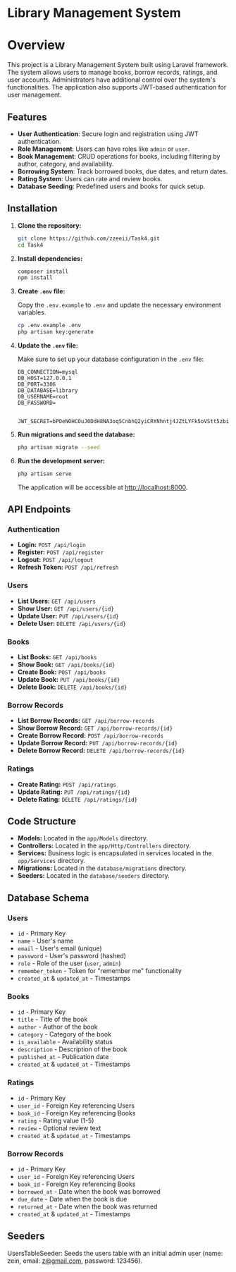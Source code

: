 
# Library Management System

# Overview
This project is a Library Management System built using Laravel framework. The system allows users to manage books, borrow records, ratings, and user accounts. Administrators have additional control over the system's functionalities. The application also supports JWT-based authentication for user management.

## Features

- **User Authentication**: Secure login and registration using JWT authentication.
- **Role Management**: Users can have roles like `admin` or `user`.
- **Book Management**: CRUD operations for books, including filtering by author, category, and availability.
- **Borrowing System**: Track borrowed books, due dates, and return dates.
- **Rating System**: Users can rate and review books.
- **Database Seeding**: Predefined users and books for quick setup.

## Installation

1. **Clone the repository:**

    ```bash
    git clone https://github.com/zzeeii/Task4.git
    cd Task4
    ```

2. **Install dependencies:**

    ```bash
    composer install
    npm install
    ```

3. **Create `.env` file:**

    Copy the `.env.example` to `.env` and update the necessary environment variables.

    ```bash
    cp .env.example .env
    php artisan key:generate
    ```

4. **Update the `.env` file:**

    Make sure to set up your database configuration in the `.env` file:

    ```env
    DB_CONNECTION=mysql
    DB_HOST=127.0.0.1
    DB_PORT=3306
    DB_DATABASE=library
    DB_USERNAME=root
    DB_PASSWORD=

    
    JWT_SECRET=bPOeNOHCOuJ0DdH8NA3oq5CnbhQ2yiCRYNhntj4JZtLYFk5oVStt5zbiDXY6bSYS
    ```

5. **Run migrations and seed the database:**

    ```bash
    php artisan migrate --seed
    ```

6. **Run the development server:**

    ```bash
    php artisan serve
    ```

    The application will be accessible at [http://localhost:8000](http://localhost:8000).

## API Endpoints

### Authentication

- **Login:** `POST /api/login`
- **Register:** `POST /api/register`
- **Logout:** `POST /api/logout`
- **Refresh Token:** `POST /api/refresh`

### Users

- **List Users:** `GET /api/users`
- **Show User:** `GET /api/users/{id}`
- **Update User:** `PUT /api/users/{id}`
- **Delete User:** `DELETE /api/users/{id}`

### Books

- **List Books:** `GET /api/books`
- **Show Book:** `GET /api/books/{id}`
- **Create Book:** `POST /api/books`
- **Update Book:** `PUT /api/books/{id}`
- **Delete Book:** `DELETE /api/books/{id}`

### Borrow Records

- **List Borrow Records:** `GET /api/borrow-records`
- **Show Borrow Record:** `GET /api/borrow-records/{id}`
- **Create Borrow Record:** `POST /api/borrow-records`
- **Update Borrow Record:** `PUT /api/borrow-records/{id}`
- **Delete Borrow Record:** `DELETE /api/borrow-records/{id}`

### Ratings

- **Create Rating:** `POST /api/ratings`
- **Update Rating:** `PUT /api/ratings/{id}`
- **Delete Rating:** `DELETE /api/ratings/{id}`

## Code Structure

- **Models:** Located in the `app/Models` directory.
- **Controllers:** Located in the `app/Http/Controllers` directory.
- **Services:** Business logic is encapsulated in services located in the `app/Services` directory.
- **Migrations:** Located in the `database/migrations` directory.
- **Seeders:** Located in the `database/seeders` directory.

## Database Schema

### Users

- `id` - Primary Key
- `name` - User's name
- `email` - User's email (unique)
- `password` - User's password (hashed)
- `role` - Role of the user (`user`, `admin`)
- `remember_token` - Token for "remember me" functionality
- `created_at` & `updated_at` - Timestamps

### Books

- `id` - Primary Key
- `title` - Title of the book
- `author` - Author of the book
- `category` - Category of the book
- `is_available` - Availability status
- `description` - Description of the book
- `published_at` - Publication date
- `created_at` & `updated_at` - Timestamps

### Ratings

- `id` - Primary Key
- `user_id` - Foreign Key referencing Users
- `book_id` - Foreign Key referencing Books
- `rating` - Rating value (1-5)
- `review` - Optional review text
- `created_at` & `updated_at` - Timestamps

### Borrow Records

- `id` - Primary Key
- `user_id` - Foreign Key referencing Users
- `book_id` - Foreign Key referencing Books
- `borrowed_at` - Date when the book was borrowed
- `due_date` - Date when the book is due
- `returned_at` - Date when the book was returned
- `created_at` & `updated_at` - Timestamps

## Seeders
UsersTableSeeder: Seeds the users table with an initial admin user (name: zein, email: z@gmail.com, password: 123456).



